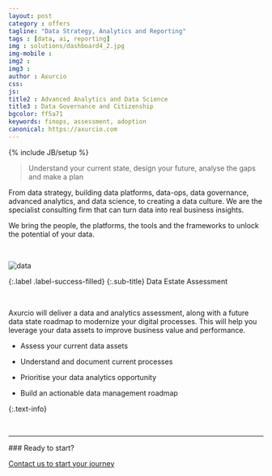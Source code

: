 ```yaml
---
layout: post
category : offers
tagline: "Data Strategy, Analytics and Reporting"
tags : [data, ai, reporting]
img : solutions/dashboard4_2.jpg
img-mobile : 
img2 : 
img3 : 
author : Axurcio
css: 
js: 
title2 : Advanced Analytics and Data Science
title3 : Data Governance and Citizenship
bgcolor: ff5a71
keywords: finops, assessment, adoption
canonical: https://axurcio.com
---
```

{% include JB/setup %}

> Understand your current state, design your future, analyse the gaps and make a plan  
<!--more-->  

From data strategy, building data platforms, data-ops, data governance, advanced analytics, and data science, to creating a data culture. We are the specialist consulting firm that can turn data into real business insights.

We bring the people, the platforms, the tools and the frameworks to unlock the potential of your data.
<br />    
 
 
<br />    

![data](https://www.axurcio.com/assets/images/solutions/laptop.png)

{:.label .label-success-filled}
{:.sub-title}
Data Estate Assessment

<br />

Axurcio will deliver a data and analytics assessment, along with a future data state roadmap to modernize your digital processes. This will help you leverage your data assets to improve business value and performance.

* Assess your current data assets
  
* Understand and document current processes

* Prioritise your data analytics opportunity

* Build an actionable data management roadmap 

{:.text-info}
<br />    

<br />
<hr />
### Ready to start?  

[Contact us to start your journey](/contact)